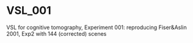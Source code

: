 # VSL_001

VSL for cognitive tomography, Experiment 001: reproducing Fiser&Aslin 2001, Exp2 with 144 (corrected) scenes